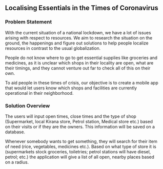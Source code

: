 ## Localising Essentials in the Times of Coronavirus 

 

 

### Problem Statement  

With the current situation of a national lockdown, we have a lot of issues arising with respect to resources. We aim to research the situation on the ground, the happenings and figure out solutions to help people localize resources in contrast to the usual globalization. 

People do not know where to go to get essential supplies like groceries and medicines, as it is unclear which shops in their locality are open, what are their timings, and they cannot venture out far to check all of this on their own.  

To aid people in these times of crisis, our objective is to create a mobile app that would let users know which shops and facilities are currently operational in their neighborhood. 

 

 

### Solution Overview 

The users will input open times, close times and the type of shop (Supermarket, local Kirana store, Petrol station, Medical store etc.) based on their visits or if they are the owners. This information will be saved on a database.  

Whenever somebody wants to get something, they will search for their item of need (rice, vegetables, medicines etc.). Based on what type of store it is (supermarkets stock groceries, toiletries; petrol stations will have diesel, petrol; etc.) the application will give a list of all open, nearby places based on a radius.  

 

 

 
